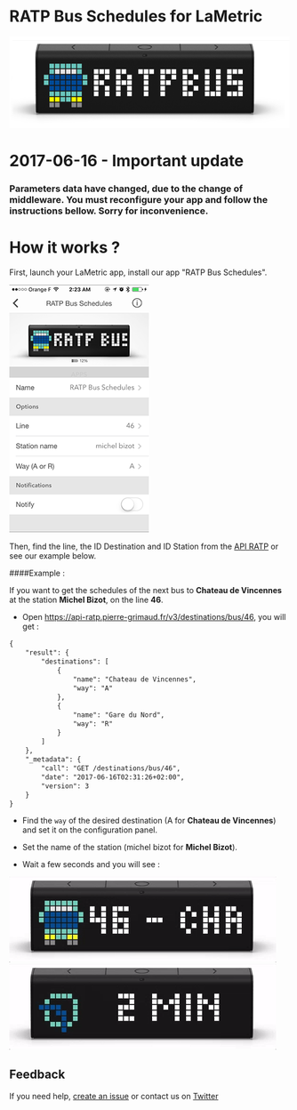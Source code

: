 # RATP Bus Schedules for LaMetric

![LaMetric Bus Ratp Index](https://raw.githubusercontent.com/pgrimaud/lametric-ratp-bus/master/images/ratpbus.png)

# 2017-06-16 - Important update

### Parameters data have changed, due to the change of middleware. You must reconfigure your app and follow the instructions bellow. Sorry for inconvenience. 

# How it works ?

First, launch your LaMetric app, install our app "RATP Bus Schedules".

![LaMetric Bus Ratp App](https://raw.githubusercontent.com/pgrimaud/lametric-ratp-bus/master/images/app.png)

Then, find the line, the ID Destination and ID Station from the [API RATP](https://github.com/pgrimaud/horaires-ratp-api) or see our example below.

####Example : 

If you want to get the schedules of the next bus to **Chateau de Vincennes** at the station **Michel Bizot**, on the line **46**.

- Open https://api-ratp.pierre-grimaud.fr/v3/destinations/bus/46, you will get : 

```
{
    "result": {
        "destinations": [
            {
                "name": "Chateau de Vincennes",
                "way": "A"
            },
            {
                "name": "Gare du Nord",
                "way": "R"
            }
        ]
    },
    "_metadata": {
        "call": "GET /destinations/bus/46",
        "date": "2017-06-16T02:31:26+02:00",
        "version": 3
    }
}
```

 - Find the ```way``` of the desired destination (A for **Chateau de Vincennes**) and set it on the configuration panel.

 - Set the name of the station (michel bizot for **Michel Bizot**).

 - Wait a few seconds and you will see :

![LaMetric Ratp Destination](https://raw.githubusercontent.com/pgrimaud/lametric-ratp-bus/master/images/destination.gif)
![LaMetric Ratp Schedule](https://raw.githubusercontent.com/pgrimaud/lametric-ratp-bus/master/images/schedules.gif)

## Feedback

If you need help, [create an issue](https://github.com/pgrimaud/lametric-ratp-bus/issues) or contact us on [Twitter](http://twitter.com/pgrimaud_)
